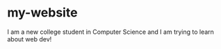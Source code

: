 # my-website
I am a new college student in Computer Science and I am trying to learn about web dev!
